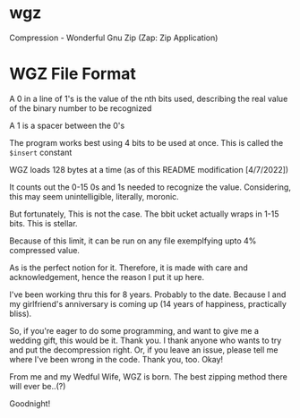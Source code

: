 # wgz
Compression - Wonderful Gnu Zip (Zap: Zip Application)

# WGZ File Format

A 0 in a line of 1's is the value of the nth bits used, describing the real value of the binary number to be recognized

A 1 is a spacer between the 0's

The program works best using 4 bits to be used at once. This is called the `$insert` constant

WGZ loads 128 bytes at a time (as of this README modification [4/7/2022])

It counts out the 0-15 0s and 1s needed to recognize the value. Considering, this may seem unintelligible, literally, moronic.

But fortunately, This is not the case. The bbit ucket actually wraps in 1-15 bits. This is stellar.

Because of this limit, it can be run on any file exemplfying upto 4% compressed value.

As is the perfect notion for it. Therefore, it is made with care and acknowledgement, hence the reason I put it up here.

I've been working thru this for 8 years. Probably to the date. Because I and my girlfriend's anniversary is coming up (14 years of happiness, practically bliss).

So, if you're eager to do some programming, and want to give me a wedding gift, this would be it. Thank you. I thank anyone who wants to
try and put the decompression right. Or, if you leave an issue, please tell me where I've been wrong in the code. Thank you, too. Okay!

From me and my Wedful Wife, WGZ is born. The best zipping method there will ever be..(?)

Goodnight!
